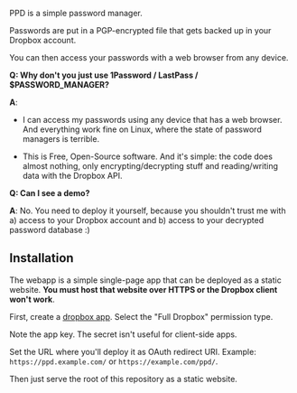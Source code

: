 PPD is a simple password manager.

Passwords are put in a PGP-encrypted file that gets backed up in your Dropbox
account.

You can then access your passwords with a web browser from any device.

**Q: Why don't you just use 1Password / LastPass / $PASSWORD_MANAGER?**

**A**:

* I can access my passwords using any device that has a web browser. And
  everything work fine on Linux, where the state of password managers is
  terrible.

* This is Free, Open-Source software. And it's simple: the code does almost
  nothing, only encrypting/decrypting stuff and reading/writing data with the
  Dropbox API.

**Q: Can I see a demo?**

**A**: No. You need to deploy it yourself, because you shouldn't trust me with
a) access to your Dropbox account and b) access to your decrypted password
database :)

## Installation

The webapp is a simple single-page app that can be deployed as a static
website. **You must host that website over HTTPS or the Dropbox client won't
work**.

First, create a [dropbox app](https://www.dropbox.com/developers/apps).
Select the "Full Dropbox" permission type.

Note the app key. The secret isn't useful for client-side apps.

Set the URL where you'll deploy it as OAuth redirect URI. Example:
`https://ppd.example.com/` or `https://example.com/ppd/`.

Then just serve the root of this repository as a static website.
